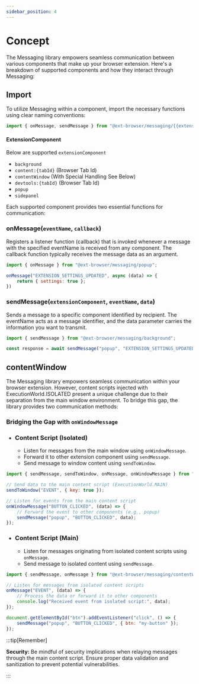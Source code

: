 ```yaml
---
sidebar_position: 4
---
```


# Concept

The Messaging library empowers seamless communication between various components that make up your browser extension. Here's a breakdown of supported components and how they interact through Messaging:

## Import

To utilize Messaging within a component, import the necessary functions using clear naming conventions:

```js
import { onMessage, sendMessage } from "@ext-browser/messaging/{{extensionComponent}}";
```

#### ExtensionComponent

Below are supported `extensionComponent`

- `background`
- `content:{tabId}` (Browser Tab Id)
- `contentWindow` (With Special Handling See Below)
- `devtools:{tabId}` (Browser Tab Id)
- `popup`
- `sidepanel`

Each supported component provides two essential functions for communication:

### onMessage(`eventName`, `callback`)
Registers a listener function (callback) that is invoked whenever a message with the specified eventName is received from any component. The callback function typically receives the message data as an argument.

```js
import { onMessage } from "@ext-browser/messaging/popup";

onMessage("EXTENSION_SETTINGS_UPDATED", async (data) => {
    return { settings: true };
})

```

### sendMessage(`extensionComponent`, `eventName`, `data`)
Sends a message to a specific component identified by recipient. The eventName acts as a message identifier, and the data parameter carries the information you want to transmit.

```js
import { sendMessage } from "@ext-browser/messaging/background";

const response = await sendMessage("popup", "EXTENSION_SETTINGS_UPDATED", { theme: "dark" })

```


## contentWindow


The Messaging library empowers seamless communication within your browser extension. However, content scripts injected with ExecutionWorld.ISOLATED present a unique challenge due to their separation from the main window environment. To bridge this gap, the library provides two communication methods:


### Bridging the Gap with `onWindowMessage`

- ### Content Script (Isolated)
    - Listen for messages from the main window using `onWindowMessage`.
    - Forward it to other extension component using `sendMessage`.
    - Send message to window content using `sendToWindow`.

```js title="./content-script-isolated.js"
import { sendMessage, sendToWindow, onMessage, onWindowMessage } from "@ext-browser/messaging/content";

// Send data to the main content script (ExecutionWorld.MAIN)
sendToWindow("EVENT", { key: true });

// Listen for events from the main content script
onWindowMessage("BUTTON_CLICKED", (data) => {
    // Forward the event to other components (e.g., popup)
    sendMessage("popup", "BUTTON_CLICKED", data);
});
```

- ### Content Script (Main)
    - Listen for messages originating from isolated content scripts using `onMessage`.
    - Send message to isolated content using `sendMessage`.


```js title="./content-script-main.js"
import { sendMessage, onMessage } from "@ext-browser/messaging/contentWindow";

// Listen for messages from isolated content scripts
onMessage("EVENT", (data) => {
    // Process the data or forward it to other components
    console.log("Received event from isolated script:", data);
});

document.getElementById("btn").addEventListener("click", () => {
    sendMessage("popup", "BUTTON_CLICKED", { btn: "my-button" });
});
```

:::tip[Remember]

**Security:** Be mindful of security implications when relaying messages through the main content script. Ensure proper data validation and sanitization to prevent potential vulnerabilities.

:::